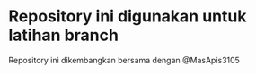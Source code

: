 Repository ini digunakan untuk latihan branch
==
Repository ini dikembangkan bersama dengan @MasApis3105
